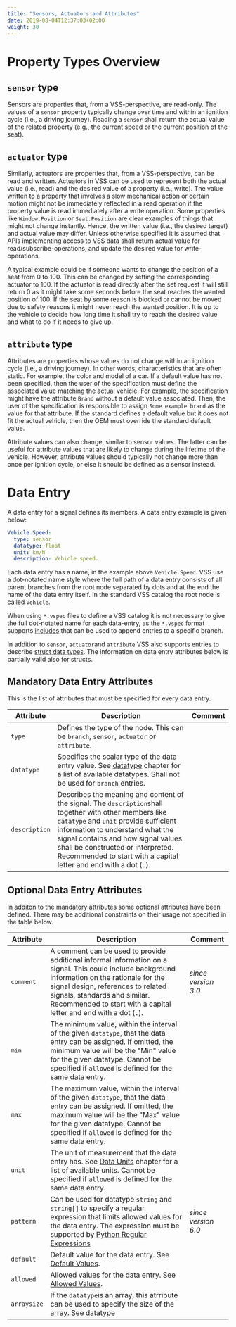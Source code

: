 ```yaml
---
title: "Sensors, Actuators and Attributes"
date: 2019-08-04T12:37:03+02:00
weight: 30
---
```


# Property Types Overview

## `sensor` type
Sensors are properties that, from a VSS-perspective, are read-only.
The values of a `sensor` property typically change over time and within an ignition cycle (i.e., a driving journey).
Reading a `sensor` shall return the actual value of the related property (e.g., the current speed or the current position of the seat).

## `actuator` type
Similarly, actuators are properties that, from a VSS-perspective, can be read and written.
Actuators in VSS can be used to represent both the actual value (i.e., read) and the desired value of a property (i.e., write).
The value written to a property that involves a slow mechanical action or certain motion might not be immediately reflected in a read operation if the property value is read immediately after a write operation.
Some properties like `Window.Position` or `Seat.Position` are clear examples of things that might not change instantly.
Hence, the written value (i.e., the desired target) and actual value may differ.
Unless otherwise specified it is assumed that APIs implementing access to VSS data shall return actual value for read/subscribe-operations,
and update the desired value for write-operations.

A typical example could be if someone wants to change the position of a seat from 0 to 100. This can be changed by setting the corresponding actuator to 100.
If the actuator is read directly after the set request it will still return 0 as it might take some seconds before the seat reaches the wanted position of 100.
If the seat by some reason is blocked or cannot be moved due to safety reasons it might never reach the wanted position.
It is up to the vehicle to decide how long time it shall try to reach the desired value and what to do if it needs to give up.

## `attribute` type
Attributes are properties whose values do not change within an ignition cycle (i.e., a driving journey).
In other words, characteristics that are often static.
For example, the color and model of a car.
If a default value has not been specified, then the user of the specification must define the associated value matching the actual vehicle.
For example, the specification might have the attribute `Brand` without a default value associated.
Then, the user of the specification is responsible to assign `Some example brand` as the value for that attribute.
If the standard defines a default value but it does not fit the actual vehicle,
then the OEM must override the standard default value.

Attribute values can also change, similar to sensor values.
The latter can be useful for attribute values that are likely to change during the lifetime of the vehicle.
However, attribute values should typically not change more than once per ignition cycle,
or else it should be defined as a sensor instead.

# Data Entry

A data entry for a signal defines its members. A data
entry example is given below:

```yaml
Vehicle.Speed:
  type: sensor
  datatype: float
  unit: km/h
  description: Vehicle speed.
```

Each data entry has a name, in the example above `Vehicle.Speed`.
VSS use a dot-notated name style where the full path of a data entry consists of all parent branches from the root node separated by dots and at the end the name of the data entry itself. In the standard VSS catalog the root node is called `Vehicle`.

When using `*.vspec` files to define a VSS catalog it is not necessary to give the full dot-notated name for each data-entry, as the
`*.vspec` format supports [includes](../includes/) that can be used to append entries to a specific branch.

In addition to `sensor`, `actuator`and `attribute` VSS also supports entries to describe [struct data types](/vehicle_signal_specification/rule_set/data_entry/data_types_struct/). The information on data entry attributes below is partially valid also for structs.

## Mandatory Data Entry Attributes

This is the list of attributes that must be specified for every data entry.

Attribute    | Description                 | Comment
-------------|-----------------------------|--------
`type`       | Defines the type of the node. This can be `branch`, `sensor`, `actuator` or `attribute`.
`datatype`   | Specifies the scalar type of the data entry value.  See [datatype](/vehicle_signal_specification/rule_set/data_entry/data_types/) chapter for a list of available datatypes. Shall not be used for `branch` entries.|
`description`| Describes the meaning and content of the signal. The `description`shall together with other members like `datatype` and `unit` provide sufficient information to understand what the signal contains and how signal values shall be constructed or interpreted. Recommended to start with a capital letter and end with a dot (`.`).

## Optional Data Entry Attributes

In additon to the mandatory attributes some optional attributes have been defined.
There may be additional constraints on their usage not specified in the table below.

Attribute    | Description                 | Comment
-------------|-----------------------------|--------
`comment`    | A comment can be used to provide additional informal information on a signal. This could include background information on the rationale for the signal design, references to related signals, standards and similar. Recommended to start with a capital letter and end with a dot (`.`). | *since version 3.0*
`min`        | The minimum value, within the interval of the given `datatype`, that the data entry can be assigned. If omitted, the minimum value will be the "Min" value for the given datatype. Cannot be specified if `allowed` is defined for the same data entry.
`max` | The maximum value, within the interval of the given `datatype`, that the data entry can be assigned. If omitted, the maximum value will be the "Max" value for the given datatype. Cannot be specified if `allowed` is defined for the same data entry.
`unit` | The unit of measurement that the data entry has. See [Data Units](/vehicle_signal_specification/rule_set/data_entry/data_units/) chapter for a list of available units. Cannot be specified if `allowed` is defined for the same data entry.
`pattern` | Can be used for datatype `string` and `string[]`  to specify a regular expression that limits allowed values for the data entry. The expression must be supported by [Python Regular Expressions](https://docs.python.org/3/howto/regex.html) | *since version 6.0*
`default` | Default value for the data entry. See [Default Values](/vehicle_signal_specification/rule_set/data_entry/default/).
`allowed`| Allowed values for the data entry. See [Allowed Values](/vehicle_signal_specification/rule_set/data_entry/allowed/).
`arraysize`| If the `datatype`is an array, this atrribute can be used to specify the size of the array. See [datatype](/vehicle_signal_specification/rule_set/data_entry/data_types/)
